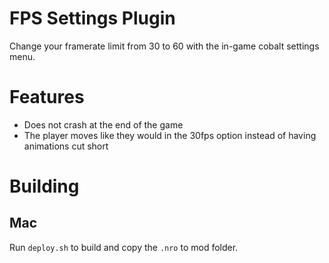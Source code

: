 # FPS Settings Plugin
Change your framerate limit from 30 to 60 with the in-game cobalt settings menu.

# Features
- Does not crash at the end of the game
- The player moves like they would in the 30fps option instead of having animations cut short

# Building
## Mac
Run `deploy.sh` to build and copy the `.nro` to mod folder.
